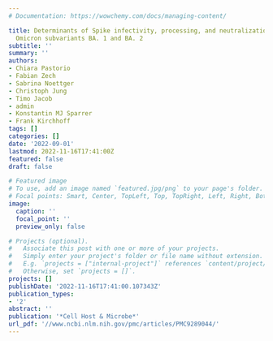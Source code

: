 ```yaml
---
# Documentation: https://wowchemy.com/docs/managing-content/

title: Determinants of Spike infectivity, processing, and neutralization in SARS-CoV-2
  Omicron subvariants BA. 1 and BA. 2
subtitle: ''
summary: ''
authors:
- Chiara Pastorio
- Fabian Zech
- Sabrina Noettger
- Christoph Jung
- Timo Jacob
- admin
- Konstantin MJ Sparrer
- Frank Kirchhoff
tags: []
categories: []
date: '2022-09-01'
lastmod: 2022-11-16T17:41:00Z
featured: false
draft: false

# Featured image
# To use, add an image named `featured.jpg/png` to your page's folder.
# Focal points: Smart, Center, TopLeft, Top, TopRight, Left, Right, BottomLeft, Bottom, BottomRight.
image:
  caption: ''
  focal_point: ''
  preview_only: false

# Projects (optional).
#   Associate this post with one or more of your projects.
#   Simply enter your project's folder or file name without extension.
#   E.g. `projects = ["internal-project"]` references `content/project/deep-learning/index.md`.
#   Otherwise, set `projects = []`.
projects: []
publishDate: '2022-11-16T17:41:00.107343Z'
publication_types:
- '2'
abstract: ''
publication: '*Cell Host & Microbe*'
url_pdf: '//www.ncbi.nlm.nih.gov/pmc/articles/PMC9289044/'
---
```

